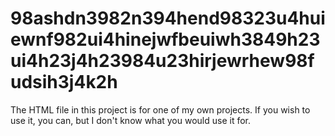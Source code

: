 # 98ashdn3982n394hend98323u4huiewnf982ui4hinejwfbeuiwh3849h23ui4h23j4h23984u23hirjewrhew98fudsih3j4k2h

The HTML file in this project is for one of my own projects. If you wish to use it, you can, but I don't know what you would use it for.
